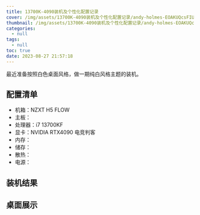 ```yaml
---
title: 13700K-4090装机及个性化配置记录
cover: /img/assets/13700K-4090装机及个性化配置记录/andy-holmes-EOAKUQcsFIU-unsplash.jpg
thumbnail: /img/assets/13700K-4090装机及个性化配置记录/andy-holmes-EOAKUQcsFIU-unsplash.jpg
categories:
  - null
tags:
  - null
toc: true
date: 2023-08-27 21:57:18
---
```


最近准备按照白色桌面风格，做一期纯白风格主题的装机。

<!-- more -->

## 配置清单

- 机箱：NZXT H5 FLOW
- 主板：
- 处理器：i7 13700KF
- 显卡：NVIDIA RTX4090 电竞判客
- 内存：
- 储存：
- 散热：
- 电源：

## 装机结果

## 桌面展示